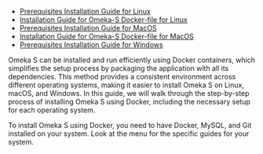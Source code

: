 
- [Prerequisites Installation Guide for Linux](linux.md)
- [Installation Guide for Omeka-S Docker-file for Linux](omeka-s-docker-linux-guide.md)
- [Prerequisites Installation Guide for MacOS](macos.md)
- [Installation Guide for Omeka-S Docker-file for MacOS](omeka-s-docker-macos-guide.md)
- [Prerequisites Installation Guide for Windows](windows.md)



Omeka S can be installed and run efficiently using Docker containers, which simplifies the setup process by packaging the application with all its dependencies. This method provides a consistent environment across different operating systems, making it easier to install Omeka S on Linux, macOS, and Windows. In this guide, we will walk through the step-by-step process of installing Omeka S using Docker, including the necessary setup for each operating system.

To install Omeka S using Docker, you need to have Docker, MySQL, and Git installed on your system. Look at the menu for the specific guides for your system.
